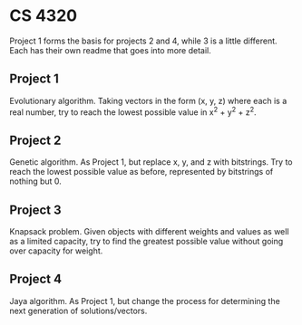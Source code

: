 # CS 4320
Project 1 forms the basis for projects 2 and 4, while 3 is a little different. Each has their own readme that goes into more detail.

## Project 1
Evolutionary algorithm. Taking vectors in the form (x, y, z) where each is a real number, try to reach the lowest possible value in x<sup>2</sup> + y<sup>2</sup> + z<sup>2</sup>.

## Project 2
Genetic algorithm. As Project 1, but replace x, y, and z with bitstrings. Try to reach the lowest possible value as before, represented by bitstrings of nothing but 0.

## Project 3
Knapsack problem. Given objects with different weights and values as well as a limited capacity, try to find the greatest possible value without going over capacity for weight.

## Project 4
Jaya algorithm. As Project 1, but change the process for determining the next generation of solutions/vectors.
